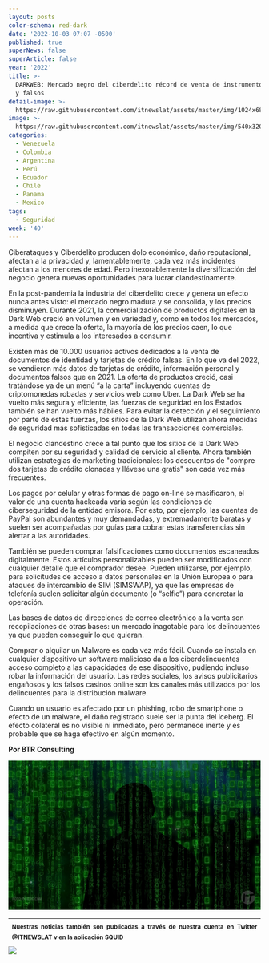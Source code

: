 ```yaml
---
layout: posts
color-schema: red-dark
date: '2022-10-03 07:07 -0500'
published: true
superNews: false
superArticle: false
year: '2022'
title: >-
  DARKWEB: Mercado negro del ciberdelito récord de venta de instrumentos robados
  y falsos
detail-image: >-
  https://raw.githubusercontent.com/itnewslat/assets/master/img/1024x680/Deep-Web-g.jpg
image: >-
  https://raw.githubusercontent.com/itnewslat/assets/master/img/540x320/Deep-Web-p.jpg
categories:
  - Venezuela
  - Colombia
  - Argentina
  - Perú
  - Ecuador
  - Chile
  - Panama
  - Mexico
tags:
  - Seguridad
week: '40'
---
```

Ciberataques y Ciberdelito producen dolo económico, daño reputacional, afectan a la privacidad y, lamentablemente, cada vez más incidentes afectan a los menores de edad. Pero inexorablemente la diversificación del negocio genera nuevas oportunidades para lucrar clandestinamente.
 
En la post-pandemia la industria del ciberdelito crece y genera un efecto nunca antes visto: el mercado negro madura y se consolida, y los precios disminuyen. Durante 2021, la comercialización de productos digitales en la Dark Web creció en volumen y en variedad y, como en todos los mercados, a medida que crece la oferta, la mayoría de los precios caen, lo que incentiva y estimula a los interesados a consumir.
 
Existen más de 10.000 usuarios activos dedicados a la venta de documentos de identidad y tarjetas de crédito falsas. En lo que va del 2022, se vendieron más datos de tarjetas de crédito, información personal y documentos falsos que en 2021. La oferta de productos creció, casi tratándose ya de un menú “a la carta” incluyendo cuentas de criptomonedas robadas y servicios web como Uber.
La Dark Web se ha vuelto más segura y eficiente, las fuerzas de seguridad en los Estados también se han vuelto más hábiles. Para evitar la detección y el seguimiento por parte de estas fuerzas, los sitios de la Dark Web utilizan ahora medidas de seguridad más sofisticadas en todas las transacciones comerciales.
 
El negocio clandestino crece a tal punto que los sitios de la Dark Web compiten por su seguridad y calidad de servicio al cliente. Ahora también utilizan estrategias de marketing tradicionales: los descuentos de "compre dos tarjetas de crédito clonadas y llévese una gratis" son cada vez más frecuentes.
 
Los pagos por celular y otras formas de pago on-line se masificaron, el valor de una cuenta hackeada varía según las condiciones de ciberseguridad de la entidad emisora. Por esto, por ejemplo, las cuentas de PayPal son abundantes y muy demandadas, y extremadamente baratas y suelen ser acompañadas por guías para cobrar estas transferencias sin alertar a las autoridades.
 
También se pueden comprar falsificaciones como documentos escaneados digitalmente. Estos artículos personalizables pueden ser modificados con cualquier detalle que el comprador desee. Pueden utilizarse, por ejemplo, para solicitudes de acceso a datos personales en la Unión Europea o para ataques de intercambio de SIM (SIMSWAP), ya que las empresas de telefonía suelen solicitar algún documento (o “selfie”) para concretar la operación.
 
Las bases de datos de direcciones de correo electrónico a la venta son recopilaciones de otras bases: un mercado inagotable para los delincuentes ya que pueden conseguir lo que quieran.
 
Comprar o alquilar un Malware es cada vez más fácil. Cuando se instala en cualquier dispositivo un software malicioso da a los ciberdelincuentes acceso completo a las capacidades de ese dispositivo, pudiendo incluso robar la información del usuario. Las redes sociales, los avisos publicitarios engañosos y los falsos casinos online son los canales más utilizados por los delincuentes para la distribución malware.
 
Cuando un usuario es afectado por un phishing, robo de smartphone o efecto de un malware, el daño registrado suele ser la punta del iceberg. El efecto colateral es no visible ni inmediato, pero permanece inerte y es probable que se haga efectivo en algún momento. 

**Por BTR Consulting**

![](https://raw.githubusercontent.com/itnewslat/assets/master/img/540x320/Deep-Web-p.jpg)

<table style="height: 42px;" width="569">
<tbody>
<tr>
<td style="text-align: justify;"><sub><strong>Nuestras noticias también son publicadas a través de nuestra cuenta en Twitter <a href="https://twitter.com/itnewslat?lang=es">@ITNEWSLAT</a> y en la aplicación <a href="https://squidapp.co/en/">SQUID</a></strong></sub></td>
</tr>
</tbody>
</table>

<img src="https://tracker.metricool.com/c3po.jpg?hash=56f88a41e39ab42c063cc51676587a04"/>